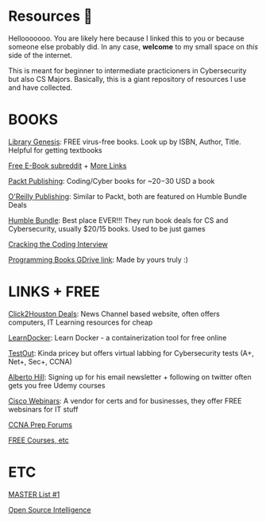 # Resources 🎉

Hellooooooo. You are likely here because I linked this to you or because someone else probably did. In any case, **welcome** to my small space on *this* side of the internet.

This is meant for beginner to intermediate practicioners in Cybersecurity but also CS Majors. Basically, this is a giant repository of resources I use and have collected.

# BOOKS

[Library Genesis](http://libgen.rs/): FREE virus-free books. Look up by ISBN, Author, Title. Helpful for getting textbooks

[Free E-Book subreddit](https://old.reddit.com/r/FreeEBOOKS/) + [More Links](https://www.reddit.com/r/freeEBOOKS/wiki/febooks#freebooks)

[Packt Publishing](https://www.packtpub.com/): Coding/Cyber books for ~$20-$30 USD a book

[O'Reilly Publishing](https://www.oreilly.com/): Similar to Packt, both are featured on Humble Bundle Deals

[Humble Bundle](https://www.humblebundle.com/): Best place EVER!!! They run book deals for CS and Cybersecurity, usually $20/15 books. Used to be just games

[Cracking the Coding Interview](https://www.crackingthecodinginterview.com/resources.html)

[Programming Books GDrive link](https://drive.google.com/drive/folders/1zQIFQGompxxor9hoaDxrAYS1PqHuFbie?usp=sharing): Made by yours truly :)

# LINKS + FREE

[Click2Houston Deals](https://deals.click2houston.com/): News Channel based website, often offers computers, IT Learning resources for cheap

[LearnDocker](https://learndocker.online/login): Learn Docker - a containerization tool for free online

[TestOut](https://w3.testout.com/): Kinda pricey but offers virtual labbing for Cybersecurity tests (A+, Net+, Sec+, CCNA)

[Alberto Hill](https://albertohill.com/): Signing up for his email newsletter + following on twitter often gets you free Udemy courses

[Cisco Webinars](https://learningnetwork.cisco.com/s/): A vendor for certs and for businesses, they offer FREE websinars for IT stuff

[CCNA Prep Forums](https://www.ccna7.com/)

[FREE Courses, etc](https://tutsnode.net/about/)


# ETC

[MASTER List #1](https://github.com/Hack-with-Github/Awesome-Hacking/blob/master/README.md)

[Open Source Intelligence](https://github.com/xCoderSai/osint)


